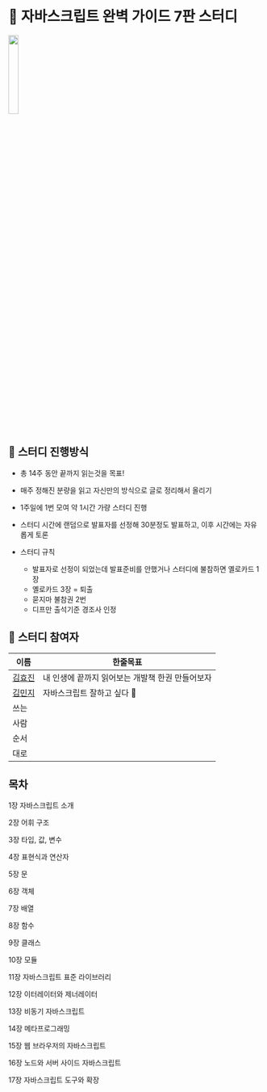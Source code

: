 # 💙 자바스크립트 완벽 가이드 7판 스터디
<img src="https://user-images.githubusercontent.com/60775453/162977636-b8255334-a25a-4dcc-8173-65e5deeb107c.jpeg" width="20%" />

## 📍 스터디 진행방식

- 총 14주 동안 끝까지 읽는것을 목표!
- 매주 정해진 분량을 읽고 자신만의 방식으로 글로 정리해서 올리기
- 1주일에 1번 모여 약 1시간 가량 스터디 진행
- 스터디 시간에 랜덤으로 발표자를 선정해 30분정도 발표하고, 이후 시간에는 자유롭게 토론
- 스터디 규칙

  - 발표자로 선정이 되었는데 발표준비를 안했거나 스터디에 불참하면 옐로카드 1장
  - 옐로카드 3장 = 퇴출
  - 묻지마 불참권 2번
  - 디프만 출석기준 경조사 인정

## 🐥 스터디 참여자

  | 이름                                | 한줄목표                                         |
  | ----------------------------------- | ------------------------------------------------ |
  | [김효진](https://github.com/hy57in) | 내 인생에 끝까지 읽어보는 개발책 한권 만들어보자 |
  | [김민지](https://github.com/mnxmnz) | 자바스크립트 잘하고 싶다 🥺                       |
  | 쓰는                                |                                                  |
  | 사람                                |                                                  |
  | 순서                                |                                                  |
  | 대로                                |                                                  |

## 목차

1장 자바스크립트 소개

2장 어휘 구조

3장 타입, 값, 변수

4장 표현식과 연산자

5장 문

6장 객체

7장 배열

8장 함수

9장 클래스

10장 모듈

11장 자바스크립트 표준 라이브러리

12장 이터레이터와 제너레이터

13장 비동기 자바스크립트

14장 메타프로그래밍

15장 웹 브라우저의 자바스크립트

16장 노드와 서버 사이드 자바스크립트

17장 자바스크립트 도구와 확장
